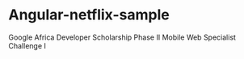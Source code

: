 # Angular-netflix-sample
Google Africa Developer Scholarship Phase II   Mobile Web Specialist Challenge I
